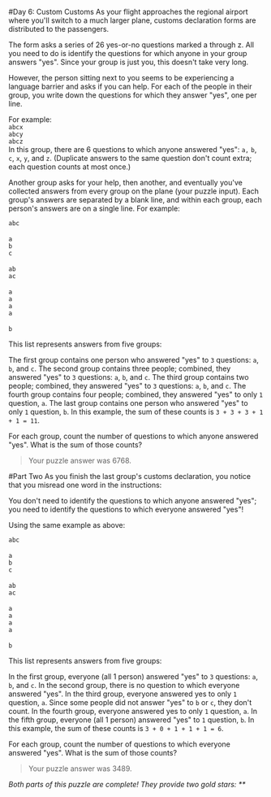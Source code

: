 #Day 6: Custom Customs
As your flight approaches the regional airport where you'll switch to a much
 larger plane, customs declaration forms are distributed to the passengers.

The form asks a series of 26 yes-or-no questions marked a through z. All you 
need to do is identify the questions for which anyone in your group answers
 "yes". Since your group is just you, this doesn't take very long.

However, the person sitting next to you seems to be experiencing a language
 barrier and asks if you can help. For each of the people in their group, you
  write down the questions for which they answer "yes", one per line. 
  
For example:\
`abcx`\
`abcy`\
`abcz`\
In this group, there are 6 questions to which anyone answered "yes": `a,` `b`, `c`,
 `x`, `y`, and `z`. (Duplicate answers to the same question don't count extra; each
  question counts at most once.)

Another group asks for your help, then another, and eventually you've collected
 answers from every group on the plane (your puzzle input). Each group's answers
 are separated by a blank line, and within each group, each person's answers
 are on a single line. For example:

`abc`\
\
`a`\
`b`\
`c`\
\
`ab`\
`ac`\
\
`a`\
`a`\
`a`\
`a`\
\
`b`

This list represents answers from five groups:

The first group contains one person who answered "yes" to `3` questions: `a`, `b`, and `c`.
The second group contains three people; combined, they answered "yes" to `3` 
questions: `a`, `b`, and `c`.
The third group contains two people; combined, they answered "yes" to `3` 
questions: `a`, `b`, and `c`.
The fourth group contains four people; combined, they answered "yes" to 
only `1` question, `a`.
The last group contains one person who answered "yes" to only `1` question, `b`.
In this example, the sum of these counts is `3 + 3 + 3 + 1 + 1 = 11`.

For each group, count the number of questions to which anyone answered "yes".
 What is the sum of those counts?

>Your puzzle answer was 6768.

#Part Two
As you finish the last group's customs declaration, you notice that you misread 
one word in the instructions:

You don't need to identify the questions to which anyone answered "yes"; you 
need to identify the questions to which everyone answered "yes"!

Using the same example as above:

`abc`\
\
`a`\
`b`\
`c`\
\
`ab`\
`ac`\
\
`a`\
`a`\
`a`\
`a`\
\
`b`

This list represents answers from five groups:

In the first group, everyone (all 1 person) answered "yes" to `3` questions:
 `a`, `b`, and `c`.
In the second group, there is no question to which everyone answered "yes".
In the third group, everyone answered yes to only `1` question, `a`. Since some
 people did not answer "yes" to `b` or `c`, they don't count.
In the fourth group, everyone answered yes to only `1` question, `a`.
In the fifth group, everyone (all 1 person) answered "yes" to `1` question, `b`.
In this example, the sum of these counts is `3 + 0 + 1 + 1 + 1 = 6`.

For each group, count the number of questions to which everyone answered "yes".
 What is the sum of those counts?

>Your puzzle answer was 3489.

_Both parts of this puzzle are complete! They provide two gold stars: **_